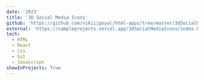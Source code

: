 ```yaml
---
date: '2023'
title: '3D Social Media Icons'
github: 'https://github.com/nikiiigoyal/html-apps/tree/master/3dSocialMediaIcons'
external: 'https://sampleprojects.vercel.app/3dSocialMediaIcons/index.html'
tech:
  - HTML
  - React
  - Css
  - Git
  - Javascript
showInProjects: True
---
```

